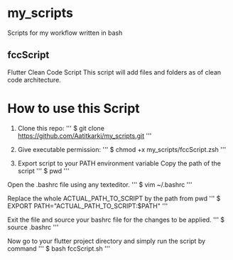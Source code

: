 # my_scripts
Scripts for my workflow written in bash

## fccScript
Flutter Clean Code Script
This script will add files and folders as of clean code architecture.
# How to use this Script
1) Clone this repo:
''' 
$ git clone https://github.com/Aatitkarki/my_scripts.git
'''

2) Give executable permission:
'''
$ chmod +x my_scripts/fccScript.zsh
'''

3) Export script to your PATH environment variable
Copy the path of the script
'''
$ pwd
'''

Open the .bashrc file using any texteditor.
'''
$ vim ~/.bashrc
'''

Replace the whole ACTUAL_PATH_TO_SCRIPT by the path from pwd
'''
$ EXPORT PATH="ACTUAL_PATH_TO_SCRIPT:$PATH"
''' 

Exit the file and source your bashrc file for the changes to be applied.
'''
$ source .bashrc
'''

Now go to your flutter project directory and simply run the script by command
'''
$ bash fccScript.sh
'''
